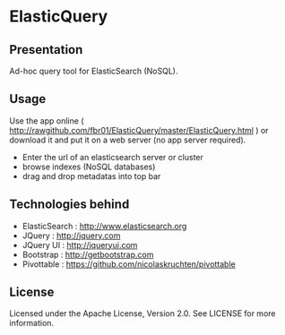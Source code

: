 ElasticQuery
============

Presentation
--------
Ad-hoc query tool for ElasticSearch (NoSQL).

Usage
--------
Use the app online ( http://rawgithub.com/fbr01/ElasticQuery/master/ElasticQuery.html ) or download it and put it on a web server (no app server required).

* Enter the url of an elasticsearch server or cluster
* browse indexes (NoSQL databases)
* drag and drop metadatas into top bar


Technologies behind
--------
* ElasticSearch : http://www.elasticsearch.org
* JQuery : http://jquery.com
* JQuery UI : http://jqueryui.com
* Bootstrap : http://getbootstrap.com
* Pivottable : https://github.com/nicolaskruchten/pivottable

License
--------
Licensed under the Apache License, Version 2.0. See LICENSE for more information.
